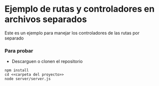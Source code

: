 # Ejemplo de rutas y controladores en archivos separados

Este es un ejemplo para manejar los controladores de las rutas por separado


### Para probar

* Descarguen o clonen el repositorio 

```
npm install
cd <<carpeta del proyecto>>
node server/server.js
```